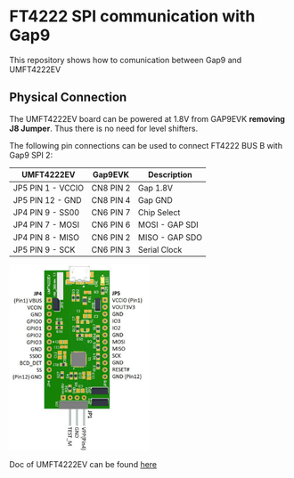 # FT4222 SPI communication with Gap9

This repository shows how to comunication between Gap9 and UMFT4222EV


## Physical Connection

The UMFT4222EV board can be powered at 1.8V from GAP9EVK **removing J8 Jumper**. Thus there is no need for level shifters.


The following pin connections can be used to connect FT4222 BUS B with Gap9 SPI 2:


| UMFT4222EV         | Gap9EVK  | Description     |
|--------------------|----------|-----------------|
| JP5 PIN 1  - VCCIO | CN8 PIN 2| Gap  1.8V       |
| JP5 PIN 12 - GND   | CN8 PIN 4| Gap  GND        |
| JP4 PIN 9  - SS00  | CN6 PIN 7| Chip Select     |
| JP4 PIN 7  - MOSI  | CN6 PIN 6| MOSI - GAP SDI  |
| JP4 PIN 8  - MISO  | CN6 PIN 2| MISO - GAP SDO  |
| JP5 PIN 9  - SCK   | CN6 PIN 3| Serial Clock    |

<img src="resources/FT4222EV_pinout.png " width="50%" height="50%">



Doc of UMFT4222EV can be found [here](https://ftdichip.com/wp-content/uploads/2020/07/DS_UMFT4222EV.pdf)


